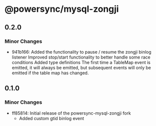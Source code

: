 # @powersync/mysql-zongji

## 0.2.0

### Minor Changes

- 941b166: Added the functionality to pause / resume the zongji binlog listener
  Improved stop/start functionality to better handle some race conditions
  Added type definitions
  The first time a TableMap event is emitted, it will always be emitted, but subsequent events will only be emitted if the table map has changed.

## 0.1.0

### Minor Changes

- ff85814: Initial release of the powersync-mysql-zongji fork
  - Added custom gtid binlog event
